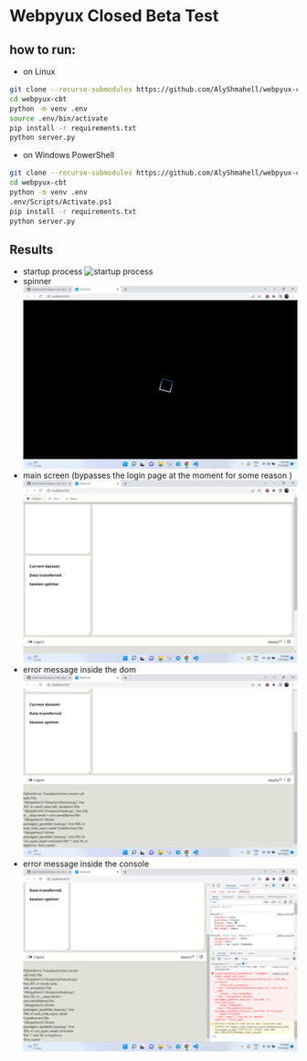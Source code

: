 
# Webpyux Closed Beta Test

## how to run:
- on Linux
```bash
git clone --recurse-submodules https://github.com/AlyShmahell/webpyux-cbt
cd webpyux-cbt
python -m venv .env
source .env/bin/activate
pip install -r requirements.txt
python server.py
```
- on Windows PowerShell
```bash
git clone --recurse-submodules https://github.com/AlyShmahell/webpyux-cbt
cd webpyux-cbt
python -m venv .env
.env/Scripts/Activate.ps1
pip install -r requirements.txt
python server.py
```
## Results
- startup process
![startup process](results/startup.gif)
- spinner
![spinner](results/spinner.png)
- main screen (bypasses the login page at the moment for some reason )
![main screen](results/screen-1.png)
- error message inside the dom
![error message](results/error-1.png)
- error message inside the console
![error message](results/error-2.png)